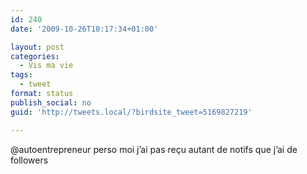 ```yaml
---
id: 240
date: '2009-10-26T10:17:34+01:00'

layout: post
categories:
  - Vis ma vie
tags:
  - tweet
format: status
publish_social: no
guid: 'http://tweets.local/?birdsite_tweet=5169827219'

---
```


@autoentrepreneur perso moi j’ai pas reçu autant de notifs que j’ai de followers